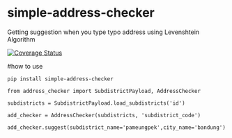 # simple-address-checker
Getting suggestion when you type typo address using Levenshtein Algorithm

[![Coverage Status](https://coveralls.io/repos/github/xhijack/simple-address-checker/badge.svg)](https://coveralls.io/github/xhijack/simple-address-checker)

#how to use

```
pip install simple-address-checker

from address_checker import SubdistrictPayload, AddressChecker

subdistricts = SubdistrictPayload.load_subdistricts('id')

add_checker = AddressChecker(subdistricts, 'subdistrict_code')

add_checker.suggest(subdistrict_name='pameungpek',city_name='bandung')

```